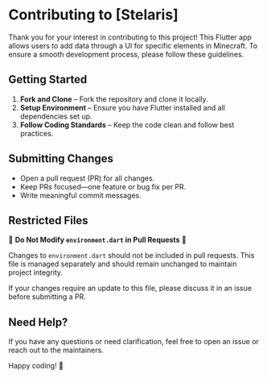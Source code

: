 # Contributing to [Stelaris]

Thank you for your interest in contributing to this project! 
This Flutter app allows users to add data through a UI for specific elements in Minecraft. 
To ensure a smooth development process, please follow these guidelines.

## Getting Started

1. **Fork and Clone** – Fork the repository and clone it locally.
2. **Setup Environment** – Ensure you have Flutter installed and all dependencies set up.
3. **Follow Coding Standards** – Keep the code clean and follow best practices.

## Submitting Changes

- Open a pull request (PR) for all changes.
- Keep PRs focused—one feature or bug fix per PR.
- Write meaningful commit messages.

## Restricted Files

🚨 **Do Not Modify `environment.dart` in Pull Requests** 🚨  

Changes to `environment.dart` should not be included in pull requests. 
This file is managed separately and should remain unchanged to maintain project integrity.

If your changes require an update to this file, please discuss it in an issue before submitting a PR.

## Need Help?

If you have any questions or need clarification, feel free to open an issue or reach out to the maintainers.

Happy coding! 🚀  
